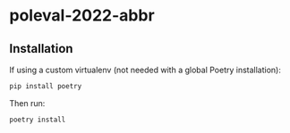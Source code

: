 # poleval-2022-abbr

## Installation

If using a custom virtualenv (not needed with a global Poetry installation):

```bash
pip install poetry
```

Then run:

```bash
poetry install
```
